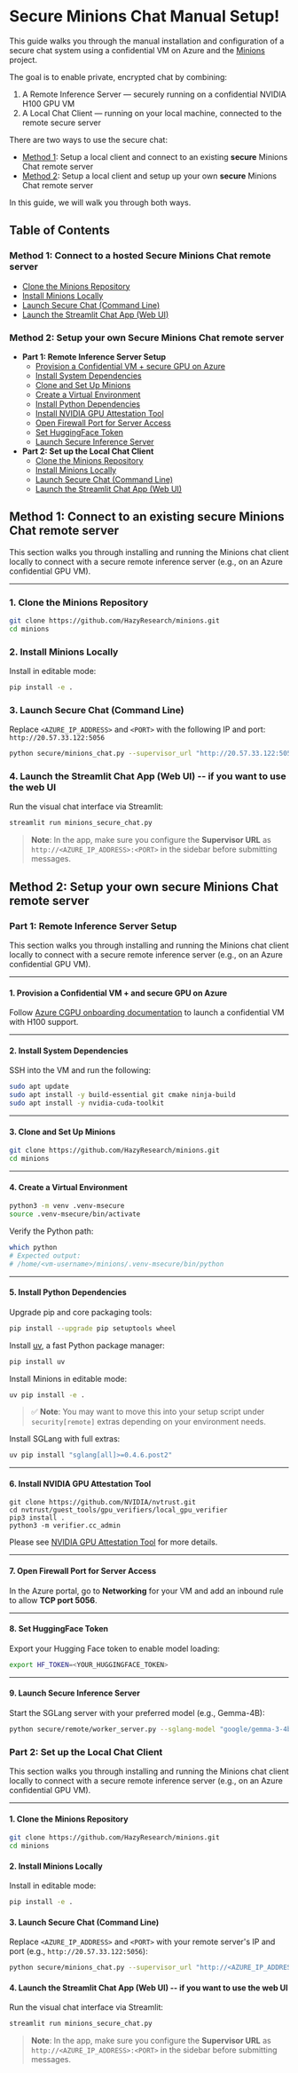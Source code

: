 # Secure Minions Chat Manual Setup!

This guide walks you through the manual installation and configuration of a secure chat system using a confidential VM on Azure and the [Minions](https://github.com/HazyResearch/minions) project.

The goal is to enable private, encrypted chat by combining:

1. A Remote Inference Server — securely running on a confidential NVIDIA H100 GPU VM
2. A Local Chat Client — running on your local machine, connected to the remote secure server

There are two ways to use the secure chat:

- [Method 1](#method-1-connect-to-a-hosted-secure-minions-chat-remote-server): Setup a local client and connect to an existing **secure** Minions Chat remote server
- [Method 2](#method-2-setup-your-own-secure-minions-chat-remote-server): Setup a local client and setup up your own **secure** Minions Chat remote server

In this guide, we will walk you through both ways.

## Table of Contents

### Method 1: Connect to a hosted Secure Minions Chat remote server

- [Clone the Minions Repository](#1-clone-the-minions-repository)
- [Install Minions Locally](#2-install-minions-locally)
- [Launch Secure Chat (Command Line)](#3-launch-secure-chat-command-line)
- [Launch the Streamlit Chat App (Web UI)](#4-launch-the-streamlit-chat-app-web-ui----if-you-want-to-use-the-web-ui)

### Method 2: Setup your own Secure Minions Chat remote server

- **Part 1: Remote Inference Server Setup**
  - [Provision a Confidential VM + secure GPU on Azure](#1-provision-a-confidential-vm--and-secure-gpu-on-azure)
  - [Install System Dependencies](#2-install-system-dependencies)
  - [Clone and Set Up Minions](#3-clone-and-set-up-minions)
  - [Create a Virtual Environment](#4-create-a-virtual-environment)
  - [Install Python Dependencies](#5-install-python-dependencies)
  - [Install NVIDIA GPU Attestation Tool](#6-install-nvidia-gpu-attestation-tool)
  - [Open Firewall Port for Server Access](#7-open-firewall-port-for-server-access)
  - [Set HuggingFace Token](#8-set-huggingface-token)
  - [Launch Secure Inference Server](#9-launch-secure-inference-server)
- **Part 2: Set up the Local Chat Client**
  - [Clone the Minions Repository](#1-clone-the-minions-repository-1)
  - [Install Minions Locally](#2-install-minions-locally-1)
  - [Launch Secure Chat (Command Line)](#3-launch-secure-chat-command-line-1)
  - [Launch the Streamlit Chat App (Web UI)](#4-launch-the-streamlit-chat-app-web-ui----if-you-want-to-use-the-web-ui-1)

## Method 1: Connect to an existing secure Minions Chat remote server

This section walks you through installing and running the Minions chat client locally to connect with a secure remote inference server (e.g., on an Azure confidential GPU VM).

---

### 1. Clone the Minions Repository

```bash
git clone https://github.com/HazyResearch/minions.git
cd minions
```

### 2. Install Minions Locally

Install in editable mode:

```bash
pip install -e .
```

### 3. Launch Secure Chat (Command Line)

Replace `<AZURE_IP_ADDRESS>` and `<PORT>` with the following IP and port: `http://20.57.33.122:5056`

```bash
python secure/minions_chat.py --supervisor_url "http://20.57.33.122:5056"
```

### 4. Launch the Streamlit Chat App (Web UI) -- if you want to use the web UI

Run the visual chat interface via Streamlit:

```bash
streamlit run minions_secure_chat.py
```

> **Note**: In the app, make sure you configure the **Supervisor URL** as `http://<AZURE_IP_ADDRESS>:<PORT>` in the sidebar before submitting messages.

## Method 2: Setup your own secure Minions Chat remote server

### Part 1: Remote Inference Server Setup

This section walks you through installing and running the Minions chat client locally to connect with a secure remote inference server (e.g., on an Azure confidential GPU VM).

---

#### 1. Provision a Confidential VM + and secure GPU on Azure

Follow [Azure CGPU onboarding documentation](https://github.com/Azure/az-cgpu-onboarding/blob/main/docs/Confidential-GPU-H100-Manual-Installation-%28PMK-with-Powershell%29.md) to launch a confidential VM with H100 support.

---

#### 2. Install System Dependencies

SSH into the VM and run the following:

```bash
sudo apt update
sudo apt install -y build-essential git cmake ninja-build
sudo apt install -y nvidia-cuda-toolkit
```

---

#### 3. Clone and Set Up Minions

```bash
git clone https://github.com/HazyResearch/minions.git
cd minions
```

---

#### 4. Create a Virtual Environment

```bash
python3 -m venv .venv-msecure
source .venv-msecure/bin/activate
```

Verify the Python path:

```bash
which python
# Expected output:
# /home/<vm-username>/minions/.venv-msecure/bin/python
```

---

#### 5. Install Python Dependencies

Upgrade pip and core packaging tools:

```bash
pip install --upgrade pip setuptools wheel
```

Install [uv](https://github.com/astral-sh/uv), a fast Python package manager:

```bash
pip install uv
```

Install Minions in editable mode:

```bash
uv pip install -e .
```

> ✅ **Note**: You may want to move this into your setup script under `security[remote]` extras depending on your environment needs.

Install SGLang with full extras:

```bash
uv pip install "sglang[all]>=0.4.6.post2"
```

---

#### 6. Install NVIDIA GPU Attestation Tool

```
git clone https://github.com/NVIDIA/nvtrust.git
cd nvtrust/guest_tools/gpu_verifiers/local_gpu_verifier
pip3 install .
python3 -m verifier.cc_admin
```

Please see [NVIDIA GPU Attestation Tool](https://github.com/NVIDIA/nvtrust/tree/main/guest_tools/gpu_verifiers/local_gpu_verifier) for more details.

---

#### 7. Open Firewall Port for Server Access

In the Azure portal, go to **Networking** for your VM and add an inbound rule to allow **TCP port 5056**.

---

#### 8. Set HuggingFace Token

Export your Hugging Face token to enable model loading:

```bash
export HF_TOKEN=<YOUR_HUGGINGFACE_TOKEN>
```

---

#### 9. Launch Secure Inference Server

Start the SGLang server with your preferred model (e.g., Gemma-4B):

```bash
python secure/remote/worker_server.py --sglang-model "google/gemma-3-4b-it"
```

### Part 2: Set up the Local Chat Client

This section walks you through installing and running the Minions chat client locally to connect with a secure remote inference server (e.g., on an Azure confidential GPU VM).

---

#### 1. Clone the Minions Repository

```bash
git clone https://github.com/HazyResearch/minions.git
cd minions
```

#### 2. Install Minions Locally

Install in editable mode:

```bash
pip install -e .
```

#### 3. Launch Secure Chat (Command Line)

Replace `<AZURE_IP_ADDRESS>` and `<PORT>` with your remote server's IP and port (e.g., `http://20.57.33.122:5056`):

```bash
python secure/minions_chat.py --supervisor_url "http://<AZURE_IP_ADDRESS>:<PORT>"
```

#### 4. Launch the Streamlit Chat App (Web UI) -- if you want to use the web UI

Run the visual chat interface via Streamlit:

```bash
streamlit run minions_secure_chat.py
```

> **Note**: In the app, make sure you configure the **Supervisor URL** as `http://<AZURE_IP_ADDRESS>:<PORT>` in the sidebar before submitting messages.
